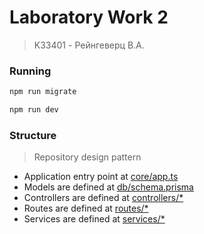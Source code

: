 # Laboratory Work 2
> K33401 - Рейнгеверц В.А.



### Running

```bash
npm run migrate
```

```bash
npm run dev
```


### Structure
> Repository design pattern

- Application entry point at [core/app.ts](./src/core/app.ts)
- Models are defined at [db/schema.prisma](./src/db/schema.prisma)
- Controllers are defined at [controllers/*](./src/controllers/users/User.ts)
- Routes are defined at [routes/*](./src/routes/users/User.ts)
- Services are defined at [services/*](./src/services/users/User.ts)